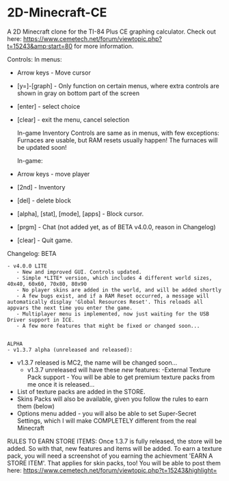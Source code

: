 # 2D-Minecraft-CE
A 2D Minecraft clone for the TI-84 Plus CE graphing calculator. Check out here: https://www.cemetech.net/forum/viewtopic.php?t=15243&amp;start=80  for more information.

Controls:
    In menus:
- Arrow keys - Move cursor
- [y=]-[graph] - Only function on certain menus, where extra controls are shown in gray on bottom part of the screen
- [enter] - select choice
- [clear] - exit the menu, cancel selection

    In-game Inventory Controls are same as in menus, with few exceptions:
    Furnaces are usable, but RAM resets usually happen! The furnaces will be updated soon! 

    In-game:
- Arrow keys - move player
- [2nd] - Inventory
- [del] - delete block
- [alpha], [stat], [mode], [apps] - Block cursor.
- [prgm] - Chat (not added yet, as of BETA v4.0.0, reason in Changelog)
- [clear] - Quit game. 

Changelog:
     BETA
     
    - v4.0.0 LITE
       - New and improved GUI. Controls updated.
       - Simple *LITE* version, which includes 4 different world sizes, 40x40, 60x60, 70x80, 80x90
       - No player skins are added in the world, and will be added shortly
       - A few bugs exist, and if a RAM Reset occurred, a message will automatically display 'Global Resources Reset'. This reloads all appvars the next time you enter the game.
       - Multiplayer menu is implemented, now just waiting for the USB Driver support in ICE.
       - A few more features that might be fixed or changed soon...
    
    
    ALPHA
    - v1.3.7 alpha (unreleased and released):
- v1.3.7 released is MC2, the name will be changed soon...
    - v1.3.7 unreleased will have these *new* features:
-External Texture Pack support - You will be able to get premium texture packs from me once it is released...
- List of texture packs are added in the STORE.
- Skins Packs will also be available, given you follow the rules to earn them (below)
- Options menu added - you will also be able to set Super-Secret Settings, which I will make COMPLETELY different from the real Minecraft

RULES TO EARN STORE ITEMS:
Once 1.3.7 is fully released, the store will be added. So with that, new features and items will be added.
To earn a texture pack, you will need a screenshot of you earning the achievment 'EARN A STORE ITEM'. That applies for skin packs, too!
You will be able to post them here: 
https://www.cemetech.net/forum/viewtopic.php?t=15243&highlight=
